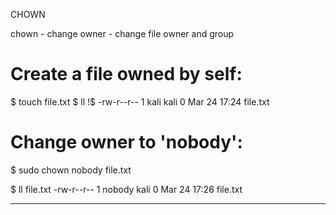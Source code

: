CHOWN

chown - change owner - change file owner and group

# Create a file owned by self:
$ touch file.txt
$ ll !$
-rw-r--r-- 1 kali kali 0 Mar 24 17:24 file.txt

# Change owner to 'nobody':
$ sudo chown nobody file.txt

$ ll file.txt
-rw-r--r-- 1 nobody kali 0 Mar 24 17:26 file.txt

---